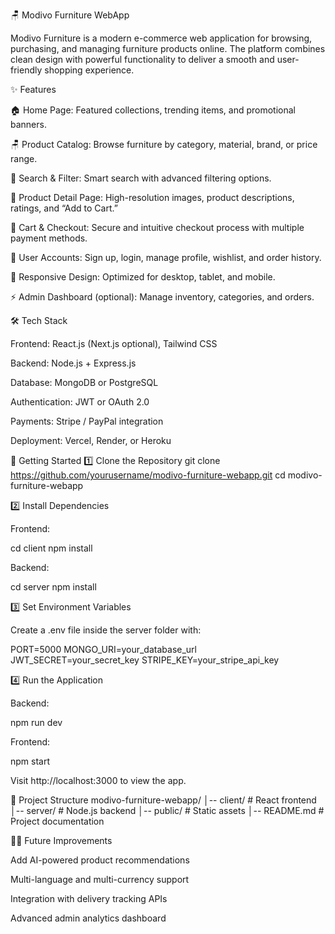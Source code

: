🪑 Modivo Furniture WebApp

Modivo Furniture is a modern e-commerce web application for browsing, purchasing, and managing furniture products online. The platform combines clean design with powerful functionality to deliver a smooth and user-friendly shopping experience.

✨ Features

🏠 Home Page: Featured collections, trending items, and promotional banners.

🪑 Product Catalog: Browse furniture by category, material, brand, or price range.

🔎 Search & Filter: Smart search with advanced filtering options.

📄 Product Detail Page: High-resolution images, product descriptions, ratings, and “Add to Cart.”

🛒 Cart & Checkout: Secure and intuitive checkout process with multiple payment methods.

👤 User Accounts: Sign up, login, manage profile, wishlist, and order history.

📱 Responsive Design: Optimized for desktop, tablet, and mobile.

⚡ Admin Dashboard (optional): Manage inventory, categories, and orders.

🛠️ Tech Stack

Frontend: React.js (Next.js optional), Tailwind CSS

Backend: Node.js + Express.js

Database: MongoDB or PostgreSQL

Authentication: JWT or OAuth 2.0

Payments: Stripe / PayPal integration

Deployment: Vercel, Render, or Heroku

🚀 Getting Started
1️⃣ Clone the Repository
git clone https://github.com/yourusername/modivo-furniture-webapp.git
cd modivo-furniture-webapp

2️⃣ Install Dependencies

Frontend:

cd client
npm install


Backend:

cd server
npm install

3️⃣ Set Environment Variables

Create a .env file inside the server folder with:

PORT=5000
MONGO_URI=your_database_url
JWT_SECRET=your_secret_key
STRIPE_KEY=your_stripe_api_key

4️⃣ Run the Application

Backend:

npm run dev


Frontend:

npm start


Visit http://localhost:3000
 to view the app.

📂 Project Structure
modivo-furniture-webapp/
│-- client/           # React frontend
│-- server/           # Node.js backend
│-- public/           # Static assets
│-- README.md         # Project documentation

👨‍💻 Future Improvements

Add AI-powered product recommendations

Multi-language and multi-currency support

Integration with delivery tracking APIs

Advanced admin analytics dashboard
